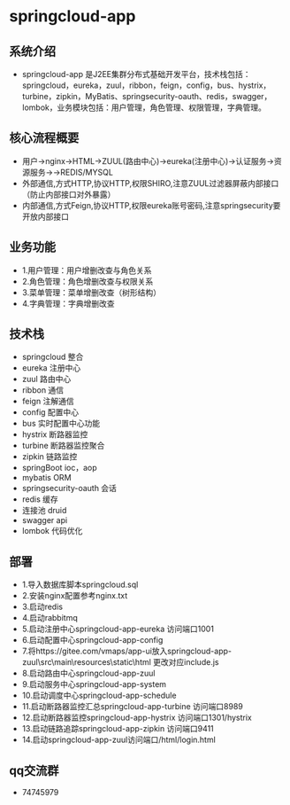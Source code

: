 # springcloud-app

## 系统介绍

- springcloud-app 是J2EE集群分布式基础开发平台，技术栈包括：springcloud，eureka，zuul，ribbon，feign，config，bus、hystrix，turbine，zipkin，MyBatis、springsecurity-oauth、redis，swagger，lombok，业务模块包括：用户管理，角色管理、权限管理，字典管理。
## 核心流程概要

- 用户->nginx->HTML->ZUUL(路由中心)->eureka(注册中心)->认证服务->资源服务->->REDIS/MYSQL
- 外部通信,方式HTTP,协议HTTP,权限SHIRO,注意ZUUL过滤器屏蔽内部接口（防止内部接口对外暴露）
- 内部通信,方式Feign,协议HTTP,权限eureka账号密码,注意springsecurity要开放内部接口

## 业务功能

- 1.用户管理：用户增删改查与角色关系
- 2.角色管理：角色增删改查与权限关系
- 3.菜单管理：菜单增删改查（树形结构）
- 4.字典管理：字典增删改查

## 技术栈

- springcloud 整合
- eureka 注册中心
- zuul 路由中心
- ribbon 通信
- feign 注解通信
- config 配置中心
- bus 实时配置中心功能
- hystrix 断路器监控
- turbine 断路器监控聚合
- zipkin 链路监控
- springBoot ioc，aop
- mybatis ORM  
- springsecurity-oauth 会话
- redis 缓存
- 连接池 druid
- swagger api
- lombok 代码优化


## 部署

- 1.导入数据库脚本springcloud.sql
- 2.安装nginx配置参考nginx.txt
- 3.启动redis
- 4.启动rabbitmq
- 5.启动注册中心springcloud-app-eureka 访问端口1001
- 6.启动配置中心springcloud-app-config
- 7.将https://gitee.com/vmaps/app-ui放入springcloud-app-zuul\src\main\resources\static\html 更改对应include.js
- 8.启动路由中心springcloud-app-zuul
- 9.启动服务中心springcloud-app-system
- 10.启动调度中心springcloud-app-schedule
- 11.启动断路器监控汇总springcloud-app-turbine 访问端口8989
- 12.启动断路器监控springcloud-app-hystrix 访问端口1301/hystrix
- 13.启动链路追踪springcloud-app-zipkin 访问端口9411
- 14.启动springcloud-app-zuul访问端口/html/login.html

## qq交流群

- 74745979